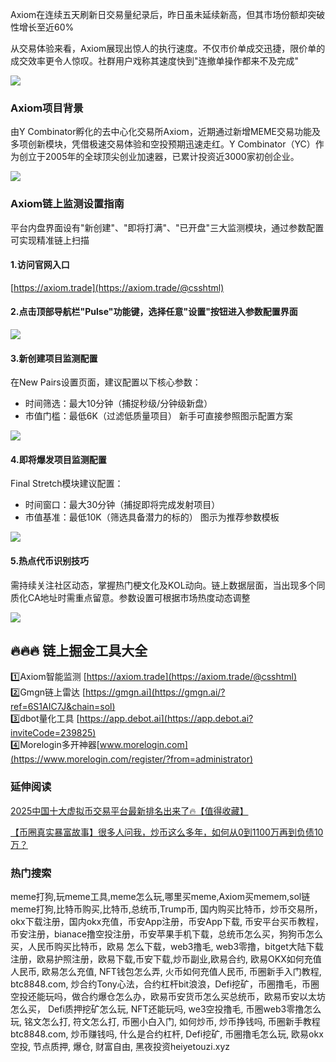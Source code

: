 Axiom在连续五天刷新日交易量纪录后，昨日虽未延续新高，但其市场份额却突破性增长至近60%

从交易体验来看，Axiom展现出惊人的执行速度。不仅市价单成交迅捷，限价单的成交效率更令人惊叹。社群用户戏称其速度快到"连撤单操作都来不及完成"

[![](https://307e939.webp.li/20250419111653650.png)](https://btc8848.com/top-10-exchanges)

### Axiom项目背景
由Y Combinator孵化的去中心化交易所Axiom，近期通过新增MEME交易功能及多项创新模块，凭借极速交易体验和空投预期迅速走红。Y Combinator（YC）作为创立于2005年的全球顶尖创业加速器，已累计投资近3000家初创企业。

[![](https://307e939.webp.li/20250419114513707.png)](https://btc8848.com/top-10-exchanges)

### Axiom链上监测设置指南
平台内盘界面设有"新创建"、"即将打满"、"已开盘"三大监测模块，通过参数配置可实现精准链上扫描

#### 1.访问官网入口
[https://axiom.trade](https://axiom.trade/@csshtml)

#### 2.点击顶部导航栏"Pulse"功能键，选择任意"设置"按钮进入参数配置界面

[![](https://307e939.webp.li/20250419114619067.png)](https://btc8848.com/top-10-exchanges)

#### 3.新创建项目监测配置
在New Pairs设置页面，建议配置以下核心参数：
- 时间筛选：最大10分钟（捕捉秒级/分钟级新盘）
- 市值门槛：最低6K（过滤低质量项目）
新手可直接参照图示配置方案

[![](https://307e939.webp.li/axiom-04.png)](https://btc8848.com/top-10-exchanges)

#### 4.即将爆发项目监测配置
Final Stretch模块建议配置：
- 时间窗口：最大30分钟（捕捉即将完成发射项目）
- 市值基准：最低10K（筛选具备潜力的标的）
图示为推荐参数模板

[![](https://307e939.webp.li/axiom-05.png)](https://btc8848.com/top-10-exchanges)

#### 5.热点代币识别技巧
需持续关注社区动态，掌握热门梗文化及KOL动向。链上数据层面，当出现多个同质化CA地址时需重点留意。参数设置可根据市场热度动态调整

[![](https://307e939.webp.li/GoP6R2waMAAaFJQ.jpeg)](https://btc8848.com/top-10-exchanges)

## 🔥🔥🔥 链上掘金工具大全
1️⃣Axiom智能监测 [https://axiom.trade](https://axiom.trade/@csshtml)  
2️⃣Gmgn链上雷达 [https://gmgn.ai](https://gmgn.ai/?ref=6S1AIC7J&chain=sol)  
3️⃣dbot量化工具 [https://app.debot.ai](https://app.debot.ai?inviteCode=239825)  
4️⃣Morelogin多开神器[www.morelogin.com](https://www.morelogin.com/register/?from=administrator)  

### 延伸阅读
[2025中国十大虚拟币交易平台最新排名出来了🔥【值得收藏】](https://btc8848.com/top-10-exchanges/)

[【币圈真实暴富故事】很多人问我，炒币这么多年，如何从0到1100万再到负债10万？](https://heiyetouzi.xyz/biquanstory001/)

### 热门搜索
meme打狗,玩meme工具,meme怎么玩,哪里买meme,Axiom买memem,sol链meme打狗,比特币购买,比特币,总统币,Trump币, 国内购买比特币，炒币交易所，okx下载注册，国内okx充值，币安App注册，币安App下载, 币安平台买币教程，币安注册，bianace撸空投注册，币安苹果手机下载，总统币怎么买，狗狗币怎么买，人民币购买比特币，欧易 怎么下载，web3撸毛, web3零撸，bitget大陆下载注册，欧易护照注册，欧易下载,币安下载,炒币副业,欧易合约, 欧易OKX如何充值人民币, 欧易怎么充值, NFT钱包怎么弄, 火币如何充值人民币, 币圈新手入门教程, btc8848.com, 炒合约Tony心法，合约杠杆bit浪浪，Defi挖矿，币圈撸毛，币圈空投还能玩吗，做合约爆仓怎么办，欧易币安货币怎么买总统币，欧易币安以太坊怎么买， Defi质押挖矿怎么玩, NFT还能玩吗, we3空投撸毛, 币圈web3零撸怎么玩, 铭文怎么打, 符文怎么打, 币圈小白入门, 如何炒币, 炒币挣钱吗, 币圈新手教程btc8848.com, 炒币赚钱吗, 什么是合约杠杆, Defi挖矿, 币圈撸毛怎么玩, 欧易okx空投, 节点质押, 爆仓, 财富自由, 黑夜投资heiyetouzi.xyz